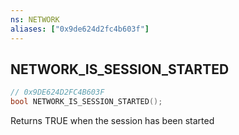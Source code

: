 ```yaml
---
ns: NETWORK
aliases: ["0x9de624d2fc4b603f"]
---
```

## NETWORK_IS_SESSION_STARTED

```c
// 0x9DE624D2FC4B603F
bool NETWORK_IS_SESSION_STARTED();
```

Returns TRUE when the session has been started

